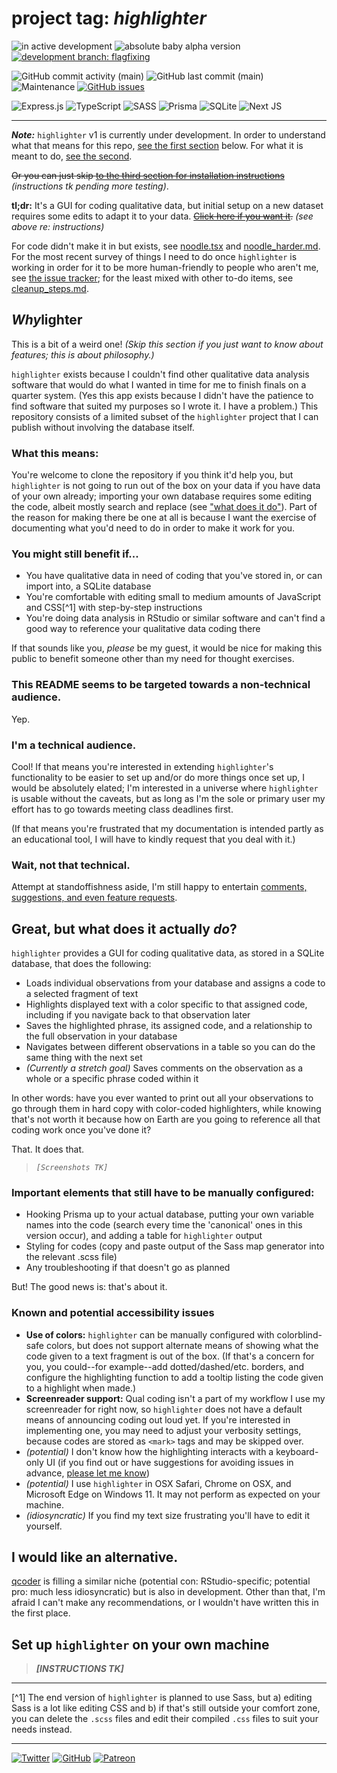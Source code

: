 # project tag: *highlighter*

![in active development](https://img.shields.io/badge/status%3A-in%20development-orange?style=for-the-badge) ![absolute baby alpha version](https://img.shields.io/badge/version%3A-1.1.0--alpha-red?style=for-the-badge) [![development branch: flagfixing](https://img.shields.io/badge/development%20branch%3A-flagfixing-blueviolet?style=for-the-badge)](https://github.com/cyrusae/highlighter-public/tree/flagfixing)

![GitHub commit activity (main)](https://img.shields.io/github/commit-activity/m/cyrusae/highlighter-public?style=for-the-badge) ![GitHub last commit (main)](https://img.shields.io/github/last-commit/cyrusae/highlighter-public?style=for-the-badge) ![Maintenance](https://img.shields.io/maintenance/yes/2022?style=for-the-badge) [![GitHub issues](https://img.shields.io/github/issues/cyrusae/highlighter-public?style=for-the-badge)](https://github.com/cyrusae/highlighter-public/issues?q=is%3Aopen+is%3Aissue+-label%3A%22Priority%3A+-%22+-label%3A%22Priority%3A+%2B%22)

![Express.js](https://img.shields.io/badge/express.js-%23404d59.svg?style=flat-square&logo=express&logoColor=%2361DAFB) ![TypeScript](https://img.shields.io/badge/typescript-%23007ACC.svg?style=flat-square&logo=typescript&logoColor=white) ![SASS](https://img.shields.io/badge/SASS-hotpink.svg?style=flat-square&logo=SASS&logoColor=white) ![Prisma](https://img.shields.io/badge/Prisma-3982CE?style=flat-square&logo=Prisma&logoColor=white) ![SQLite](https://img.shields.io/badge/sqlite-%2307405e.svg?style=flat-square&logo=sqlite&logoColor=white) ![Next JS](https://img.shields.io/badge/Next-black?style=flat-square&logo=next.js&logoColor=white)

---

***Note:*** `highlighter` v1 is currently under development. In order to understand what that means for this repo, [see the first section](#whylighter) below. For what it is meant to do, [see the second](#great-but-what-does-it-actually-do). 

~~Or you can just skip [to the third section for installation instructions](#set-up-highlighter-on-your-own-machine)~~ *(instructions tk pending more testing)*. 

**tl;dr:** It's a GUI for coding qualitative data, but initial setup on a new dataset requires some edits to adapt it to your data. ~~[Click here if you want it](#set-up-highlighter-on-your-own-machine).~~ *(see above re: instructions)*

For code didn't make it in but exists, see [noodle.tsx](noodle.tsx) and [noodle_harder.md](noodle_harder.md). For the most recent survey of things I need to do once `highlighter` is working in order for it to be more human-friendly to people who aren't me, see [the issue tracker](https://github.com/cyrusae/highlighter-public/issues); for the least mixed with other to-do items, see [cleanup_steps.md](cleanup_steps.md).

## ***Why***lighter

This is a bit of a weird one! *(Skip this section if you just want to know about features; this is about philosophy.)*

`highlighter` exists because I couldn't find other qualitative data analysis software that would do what I wanted in time for me to finish finals on a quarter system. (Yes this app exists because I didn't have the patience to find software that suited my purposes so I wrote it. I have a problem.) This repository consists of a limited subset of the `highlighter` project that I can publish without involving the database itself.

### What this means:
You're welcome to clone the repository if you think it'd help you, but `highlighter` is not going to run out of the box on your data if you have data of your own already; importing your own database requires some editing the code, albeit mostly search and replace (see ["what does it do"](#great-but-what-does-it-actually-do)). Part of the reason for making there be one at all is because I want the exercise of documenting what you'd need to do in order to make it work for you.

### You might still benefit if...
- You have qualitative data in need of coding that you've stored in, or can import into, a SQLite database
- You're comfortable with editing small to medium amounts of JavaScript and CSS[^1] with step-by-step instructions 
- You're doing data analysis in RStudio or similar software and can't find a good way to reference your qualitative data coding there 

If that sounds like you, *please* be my guest, it would be nice for making this public to benefit someone other than my need for thought exercises.

### This README seems to be targeted towards a non-technical audience.
Yep.

### I'm a technical audience.
Cool! If that means you're interested in extending `highlighter`'s functionality to be easier to set up and/or do more things once set up, I would be absolutely elated; I'm interested in a universe where `highlighter` is usable without the caveats, but as long as I'm the sole or primary user my effort has to go towards meeting class deadlines first.

(If that means you're frustrated that my documentation is intended partly as an educational tool, I will have to kindly request that you deal with it.)

### Wait, not that technical. 
Attempt at standoffishness aside, I'm still happy to entertain [comments, suggestions, and even feature requests](https://github.com/cyrusae/highlighter-public/issues).

## Great, but what does it actually *do*?
`highlighter` provides a GUI for coding qualitative data, as stored in a SQLite database, that does the following:

- Loads individual observations from your database and assigns a code to a selected fragment of text
- Highlights displayed text with a color specific to that assigned code, including if you navigate back to that observation later 
- Saves the highlighted phrase, its assigned code, and a relationship to the full observation in your database
- Navigates between different observations in a table so you can do the same thing with the next set
- *(Currently a stretch goal)* Saves comments on the observation as a whole or a specific phrase coded within it

In other words: have you ever wanted to print out all your observations to go through them in hard copy with color-coded highlighters, while knowing that's not worth it because how on Earth are you going to reference all that coding work once you've done it? 

That. It does that.

> *`[Screenshots TK]`*

### Important elements that still have to be manually configured:
- Hooking Prisma up to your actual database, putting your own variable names into the code (search every time the 'canonical' ones in this version occur), and adding a table for `highlighter` output
- Styling for codes (copy and paste output of the Sass map generator into the relevant .scss file)
- Any troubleshooting if that doesn't go as planned

But! The good news is: that's about it.

### Known and potential accessibility issues
- **Use of colors:** `highlighter` can be manually configured with colorblind-safe colors, but does not support alternate means of showing what the code given to a text fragment is out of the box. (If that's a concern for you, you could--for example--add dotted/dashed/etc. borders, and configure the highlighting function to add a tooltip listing the code given to a highlight when made.) 
- **Screenreader support:** Qual coding isn't a part of my workflow I use my screenreader for right now, so `highlighter` does not have a default means of announcing coding out loud yet. If you're interested in implementing one, you may need to adjust your verbosity settings, because codes are stored as `<mark>` tags and may be skipped over.
- *(potential)* I don't know how the highlighting interacts with a keyboard-only UI (if you find out or have suggestions for avoiding issues in advance, [please let me know](https://github.com/cyrusae/highlighter-public/issues))
- *(potential)* I use `highlighter` in OSX Safari, Chrome on OSX, and Microsoft Edge on Windows 11. It may not perform as expected on your machine.
- *(idiosyncratic)* If you find my text size frustrating you'll have to edit it yourself.

## I would like an alternative.
[qcoder](https://github.com/ropenscilabs/qcoder) is filling a similar niche (potential con: RStudio-specific; potential pro: much less idiosyncratic) but is also in development. Other than that, I'm afraid I can't make any recommendations, or I wouldn't have written this in the first place.

## Set up `highlighter` on your own machine

> ***[INSTRUCTIONS TK]***

***

[^1] The end version of `highlighter` is planned to use Sass, but a) editing Sass is a lot like editing CSS and b) if that's still outside your comfort zone, you can delete the `.scss` files and edit their compiled `.css` files to suit your needs instead.

---

[![Twitter](https://img.shields.io/badge/chrysopoetics-%231DA1F2.svg?style=for-the-badge&logo=Twitter&logoColor=white)](https://twitter.com/chrysopoetics) [![GitHub](https://img.shields.io/badge/github-%23121011.svg?style=for-the-badge&logo=github&logoColor=white)](https://github.com/cyrusae/) [![Patreon](https://img.shields.io/badge/Patreon-F96854?style=for-the-badge&logo=patreon&logoColor=white)](https://patreon.com/eosphoros)
